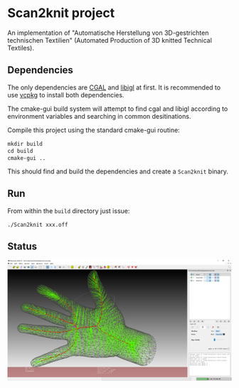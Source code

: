 # Scan2knit project

An implementation of "Automatische Herstellung von 3D-gestrichten technischen Textilien" (Automated Production of 3D knitted Technical Textiles).

## Dependencies

The only dependencies are [CGAL](https://doc.cgal.org/latest/Manual/windows.html) and [libigl](https://libigl.github.io/tutorial/) at first. It is recommended to use [vcpkg](https://github.com/microsoft/vcpkg) to install both dependencies.

The cmake-gui build system will attempt to find cgal and libigl according to environment variables and searching in common desitinations.

Compile this project using the standard cmake-gui routine:

    mkdir build
    cd build
    cmake-gui ..

This should find and build the dependencies and create a `Scan2knit` binary.

## Run

From within the `build` directory just issue:

    ./Scan2knit xxx.off

## Status

![hand-skel](.\image\hand-skel.png)